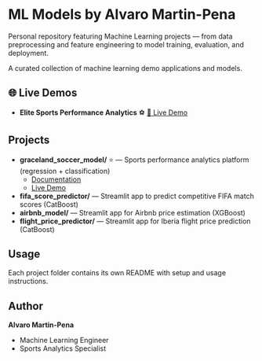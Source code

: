 # ML Models by Alvaro Martin-Pena

Personal repository featuring Machine Learning projects — from data preprocessing and feature engineering to model training, evaluation, and deployment.

A curated collection of machine learning demo applications and models.

## 🌐 Live Demos

- **Elite Sports Performance Analytics** ⚽ [🚀 Live Demo](https://ml-models-afmi4erd2llrbwjbxwc5qr.streamlit.app/)

## Projects

- **graceland_soccer_model/** ⭐ — Sports performance analytics platform (regression + classification)
  - [Documentation](graceland_soccer_model/README.md)
  - [Live Demo](https://graceland-soccer-model.streamlit.app)
- **fifa_score_predictor/** — Streamlit app to predict competitive FIFA match scores (CatBoost)
- **airbnb_model/** — Streamlit app for Airbnb price estimation (XGBoost)
- **flight_price_predictor/** — Streamlit app for Iberia flight price prediction (CatBoost)

## Usage

Each project folder contains its own README with setup and usage instructions.

## Author

**Alvaro Martin-Pena**

- Machine Learning Engineer
- Sports Analytics Specialist
